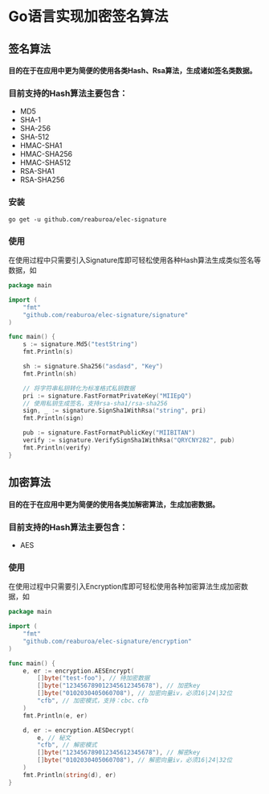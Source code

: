 # Go语言实现加密签名算法

## 签名算法
#### 目的在于在应用中更为简便的使用各类Hash、Rsa算法，生成诸如签名类数据。
### 目前支持的Hash算法主要包含：
- MD5
- SHA-1
- SHA-256
- SHA-512
- HMAC-SHA1
- HMAC-SHA256
- HMAC-SHA512
- RSA-SHA1
- RSA-SHA256

### 安装
```
go get -u github.com/reaburoa/elec-signature
```

### 使用
在使用过程中只需要引入Signature库即可轻松使用各种Hash算法生成类似签名等数据，如

```Go
package main

import (
    "fmt"
    "github.com/reaburoa/elec-signature/signature"
)

func main() {
    s := signature.Md5("testString")
    fmt.Println(s)

    sh := signature.Sha256("asdasd", "Key")
    fmt.Println(sh)

    // 将字符串私钥转化为标准格式私钥数据
    pri := signature.FastFormatPrivateKey("MIIEpQ")
    // 使用私钥生成签名，支持rsa-sha1/rsa-sha256
    sign, _ := signature.SignSha1WithRsa("string", pri)
    fmt.Println(sign)

    pub := signature.FastFormatPublicKey("MIIBITAN")
    verify := signature.VerifySignSha1WithRsa("QRYCNY282", pub)
    fmt.Println(verify)
}
```

## 加密算法
#### 目的在于在应用中更为简便的使用各类加解密算法，生成加密数据。
### 目前支持的Hash算法主要包含：
- AES

### 使用
在使用过程中只需要引入Encryption库即可轻松使用各种加密算法生成加密数据，如
```Go
package main

import (
    "fmt"
    "github.com/reaburoa/elec-signature/encryption"
)

func main() {
    e, er := encryption.AESEncrypt(
        []byte("test-foo"), // 待加密数据
        []byte("123456789012345612345678"), // 加密key
        []byte("0102030405060708"), // 加密向量iv，必须16|24|32位
        "cfb", // 加密模式，支持：cbc、cfb
    )
    fmt.Println(e, er)

    d, er := encryption.AESDecrypt(
        e, // 秘文
        "cfb", // 解密模式
        []byte("123456789012345612345678"), // 解密key
        []byte("0102030405060708"), // 解密向量iv，必须16|24|32位
    )
    fmt.Println(string(d), er)
}
```
